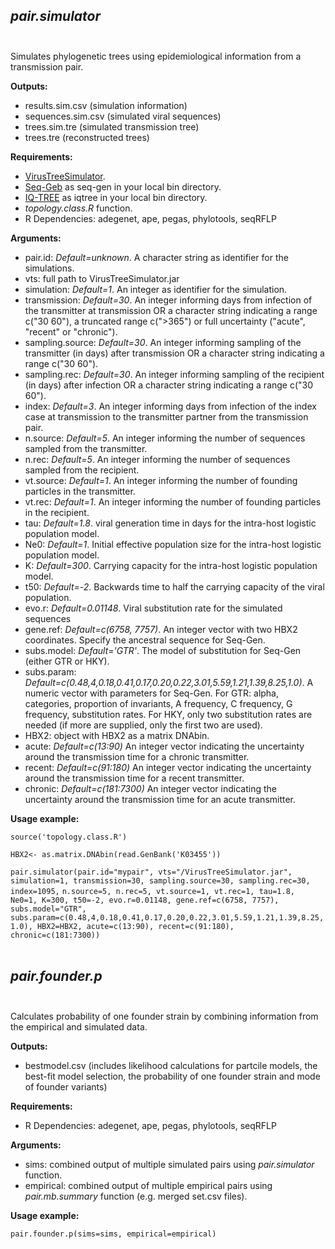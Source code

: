 ## *pair.simulator* <br/><br/>

Simulates phylogenetic trees using epidemiological information from a transmission pair.

**Outputs:**

- results.sim.csv (simulation information)
- sequences.sim.csv (simulated viral sequences)
- trees.sim.tre (simulated transmission tree)
- trees.tre (reconstructed trees)

**Requirements:**

- [VirusTreeSimulator](https://github.com/PangeaHIV/VirusTreeSimulator).
- [Seq-Geb](https://github.com/rambaut/Seq-Gen/releases/tag/1.3.4) as seq-gen in your local bin directory. 
- [IQ-TREE](http://www.iqtree.org/) as iqtree in your local bin directory. 
- *topology.class.R* function.
- R Dependencies: adegenet, ape, pegas, phylotools, seqRFLP

**Arguments:**

- pair.id: *Default=unknown*. A character string as identifier for the simulations.
- vts: full path to VirusTreeSimulator.jar
- simulation: *Default=1*. An integer  as identifier for the simulation.
- transmission: *Default=30*. An integer informing days from infection of the transmitter at transmission OR a character string indicating a range c("30 60"), a truncated range c(">365") or full uncertainty ("acute", "recent" or "chronic").
- sampling.source: *Default=30*. An integer informing sampling of the transmitter (in days) after transmission OR a character string indicating a range c("30 60").
- sampling.rec: *Default=30*. An integer  informing sampling of the recipient (in days) after infection OR a character string indicating a range c("30 60").
- index: *Default=3*. An integer  informing days from infection of the index case at transmission to the transmitter partner from the transmission pair.
- n.source: *Default=5*. An integer informing the number of sequences sampled from the transmitter.
- n.rec: *Default=5*. An integer informing the number of sequences sampled from the recipient.
- vt.source: *Default=1*. An integer informing the number of founding particles in the transmitter.
- vt.rec: *Default=1*. An integer informing the number of founding particles in the recipient.
- tau: *Default=1.8*. viral generation time in days for the intra-host logistic population model.
- Ne0: *Default=1*. Initial effective population size for the intra-host logistic population model.
- K: *Default=300*. Carrying capacity for the intra-host logistic population model.
- t50: *Default=-2*. Backwards time to half the carrying capacity of the viral population.
- evo.r: *Default=0.01148*. Viral substitution rate for the simulated sequences
- gene.ref: *Default=c(6758, 7757)*. An integer vector with two HBX2 coordinates. Specify the ancestral sequence for Seq-Gen. 
- subs.model: *Default='GTR'*. The model of substitution for Seq-Gen (either GTR or HKY).
- subs.param: *Default=c(0.48,4,0.18,0.41,0.17,0.20,0.22,3.01,5.59,1.21,1.39,8.25,1.0)*. A numeric vector with parameters for Seq-Gen. For GTR: alpha, categories, proportion of invariants, A frequency, C frequency, G frequency, substitution rates. For HKY, only two substitution rates are needed (if more are supplied, only the first two are used).
- HBX2: object with HBX2 as a matrix DNAbin. 
- acute: *Default=c(13:90)* An integer vector indicating the uncertainty around the transmission time for a chronic transmitter.
- recent: *Default=c(91:180)* An integer vector indicating the uncertainty around the transmission time for a recent transmitter.
- chronic: *Default=c(181:7300)* An integer vector indicating the uncertainty around the transmission time for an acute transmitter.

**Usage example:**

`source('topology.class.R')` 

`HBX2<- as.matrix.DNAbin(read.GenBank('K03455'))`

`pair.simulator(pair.id="mypair", vts="/VirusTreeSimulator.jar", simulation=1, transmission=30, sampling.source=30, sampling.rec=30, index=1095,` `n.source=5, n.rec=5, vt.source=1, vt.rec=1, tau=1.8, Ne0=1, K=300, t50=-2, evo.r=0.01148, gene.ref=c(6758, 7757), subs.model="GTR",` `subs.param=c(0.48,4,0.18,0.41,0.17,0.20,0.22,3.01,5.59,1.21,1.39,8.25,1.0), HBX2=HBX2, acute=c(13:90), recent=c(91:180), chronic=c(181:7300))`<br/><br/>


## *pair.founder.p* <br/><br/>

Calculates probability of one founder strain by combining information from the empirical and simulated data.

**Outputs:**

- bestmodel.csv (includes likelihood calculations for partcile models, the best-fit model selection, the probability of one founder strain and mode of founder variants)

**Requirements:**

- R Dependencies: adegenet, ape, pegas, phylotools, seqRFLP

**Arguments:**

- sims: combined output of multiple simulated pairs using *pair.simulator* function.
- empirical: combined output of multiple empirical pairs using *pair.mb.summary* function (e.g. merged set.csv files).


**Usage example:**

`pair.founder.p(sims=sims, empirical=empirical)`

